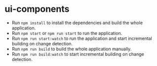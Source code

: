 # ui-components

- Run `npm install` to install the dependencies and build the whole application.
- Run `npm start` or `npm run start` to run the application.
- Run `npm run start:watch` to run the application and start incremental building on change detection.
- Run `npm run build` to build the whole application manually.
- Run `npm run build:watch` to start incremental building on change detection.

